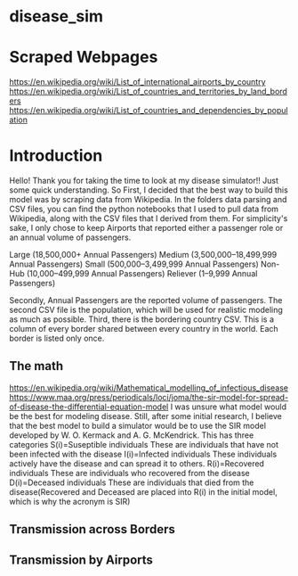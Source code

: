 # disease_sim
# Scraped Webpages
https://en.wikipedia.org/wiki/List_of_international_airports_by_country
https://en.wikipedia.org/wiki/List_of_countries_and_territories_by_land_borders
https://en.wikipedia.org/wiki/List_of_countries_and_dependencies_by_population
# Introduction
Hello! Thank you for taking the time to look at my disease simulator!! Just some quick understanding. So First, I decided that the best way to build this model was by scraping data from Wikipedia. In the folders data parsing and CSV files, you can find the python notebooks that I used to pull data from Wikipedia, along with the CSV files that I derived from them. For simplicity's sake, I only chose to keep Airports that reported either a passenger role or an annual volume of passengers. 

Large (18,500,000+ Annual Passengers)
Medium (3,500,000–18,499,999 Annual Passengers)
Small (500,000–3,499,999 Annual Passengers)
Non-Hub (10,000–499,999 Annual Passengers)
Reliever (1–9,999 Annual Passengers)

Secondly, Annual Passengers are the reported volume of passengers.
The second CSV file is the population, which will be used for realistic modeling as much as possible.
Third, there is the bordering country CSV. This is a column of every border shared between every country in the world. Each border is listed only once.
## The math
https://en.wikipedia.org/wiki/Mathematical_modelling_of_infectious_disease
https://www.maa.org/press/periodicals/loci/joma/the-sir-model-for-spread-of-disease-the-differential-equation-model
I was unsure what model would be the best for modeling disease. Still, after some initial research, I believe that the best model to build a simulator would be to use the SIR model developed by W. O. Kermack and A. G. McKendrick. This has three categories
S(i)=Suseptible individuals
These are individuals that have not been infected with the disease
I(i)=Infected individuals
These individuals actively have the disease and can spread it to others.
R(i)=Recovered individuals
These are individuals who recovered from the disease
D(i)=Deceased individuals
These are individuals that died from the disease(Recovered and Deceased are placed into R(i) in the initial model, which is why the acronym is SIR)
## Transmission across Borders
## Transmission by Airports
